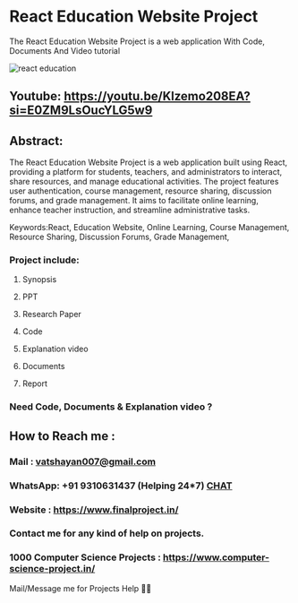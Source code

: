 # React Education Website Project
The React Education Website Project is a web application With Code, Documents And Video tutorial

![react education](https://github.com/user-attachments/assets/2fc37d24-9b5c-41b0-bef4-c60e70e9a34d)

## Youtube: https://youtu.be/Klzemo208EA?si=E0ZM9LsOucYLG5w9

## Abstract: 
The React Education Website Project is a web application built using React, providing a platform for students, teachers, and administrators to interact, share resources, and manage educational activities. The project features user authentication, course management, resource sharing, discussion forums, and grade management. It aims to facilitate online learning, enhance teacher instruction, and streamline administrative tasks.

Keywords:React, Education Website, Online Learning, Course Management, Resource Sharing, Discussion Forums, Grade Management,

### Project include: 

1. Synopsis

2. PPT

3. Research Paper


4. Code

5. Explanation video

6. Documents

7. Report


### Need Code, Documents & Explanation video ? 

## How to Reach me :

### Mail : vatshayan007@gmail.com 

### WhatsApp: +91 9310631437 (Helping 24*7) **[CHAT](https://wa.me/message/CHWN2AHCPMAZK1)** 

### Website : https://www.finalproject.in/

### Contact me for any kind of help on projects.
### 1000 Computer Science Projects : https://www.computer-science-project.in/


Mail/Message me for Projects Help 🙏🏻


